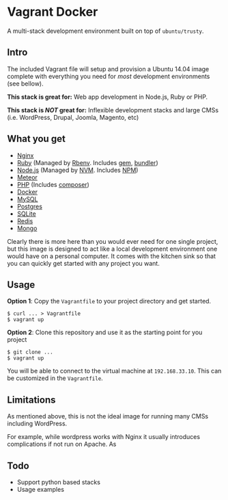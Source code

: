 # Vagrant Docker

A multi-stack development environment built on top of `ubuntu/trusty`.

## Intro

The included Vagrant file will setup and provision a Ubuntu 14.04 image complete with everything you need for *most* development environments (see bellow).

**This stack is great for:** Web app development in Node.js, Ruby or PHP.

**This stack is *NOT* great for:** Inflexible development stacks and large CMSs (i.e. WordPress, Drupal, Joomla, Magento, etc)

## What you get

* [Nginx][nginx]
* [Ruby][ruby] (Managed by [Rbenv][rbenv]. Includes [gem][gem], [bundler][bundler])
* [Node.js][node] (Managed by [NVM][nvm]. Includes [NPM][npm])
* [Meteor][meteor]
* [PHP][php] (Includes [composer][composer])
* [Docker][docker]
* [MySQL][mysql]
* [Postgres][postgres]
* [SQLite][sqlite]
* [Redis][redis]
* [Mongo][mongo]

Clearly there is more here than you would ever need for one single project, but this image is designed to act like a local development environment one would have on a personal computer. It comes with the kitchen sink so that you can quickly get started with any project you want.

[nginx]: http://nginx.com/
[rbenv]: https://github.com/sstephenson/rbenv
[ruby]: https://www.ruby-lang.org/en/
[gem]: https://rubygems.org/
[bundler]: http://bundler.io/
[rails]: http://rubyonrails.org/
[nvm]: https://github.com/creationix/nvm
[node]: http://nodejs.org/
[npm]: https://www.npmjs.org/
[meteor]: http://meteor.com/
[php]: http://php.net/
[composer]: https://getcomposer.org/
[mysql]: http://www.mysql.com/
[postgres]: http://www.postgresql.org/
[docker]: https://www.docker.com/
[sqlite]: http://www.sqlite.org/
[redis]: http://redis.io/
[mongo]: http://www.mongodb.org/

## Usage

**Option 1**: Copy the `Vagrantfile` to your project directory and get started.

```
$ curl ... > Vagrantfile
$ vagrant up
```

**Option 2**: Clone this repository and use it as the starting point for you project

```
$ git clone ...
$ vagrant up
```

You will be able to connect to the virtual machine at `192.168.33.10`. This can be customized in the `Vagrantfile`.

## Limitations

As mentioned above, this is not the ideal image for running many CMSs including WordPress.

For example, while wordpress works with Nginx it usually introduces complications if not run on Apache. As

## Todo

* Support python based stacks
* Usage examples

